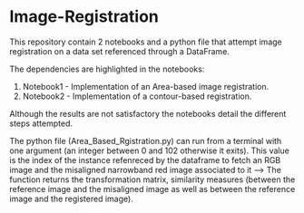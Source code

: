 # Image-Registration
This repository contain 2 notebooks and a python file that attempt image registration on a data set referenced through a DataFrame.

The dependencies are highlighted in the notebooks:

1) Notebook1 - Implementation of an Area-based image registration.
2) Notebook2 - Implementation of a contour-based registration.

Although the results are not satisfactory the notebooks detail the different steps attempted.

The python file (Area_Based_Rgistration.py) can run from a terminal with one argument (an integer between 0 and 102 otherwise it exits). This value is the index of the instance refenreced by the dataframe to fetch an RGB image and the misaligned narrowband red image associated to it --> The function returns the transformation matrix, similarity measures (between the reference image and the misaligned image as well as between the reference image and the registered image).
